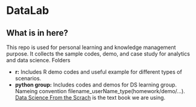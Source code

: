 # DataLab
## What is in here? ##
This repo is used for personal learning and knowledge management purpose. It collects the sample codes, demo, and case study for analytics and data science.
Folders
- **r:** Includes R demo codes and useful example for different types of scenarios.
- **python group:** Includes codes and demos for DS learning group.  Nameing convention filename_userName_type(homework/demo/...). [Data Science From the Scrach](http://www.amazon.com/Data-Science-Scratch-Principles-Python/dp/149190142X/ref=sr_1_1?ie=UTF8&qid=1458187272&sr=8-1&keywords=data+science+from+scratch) is the text book we are using.
